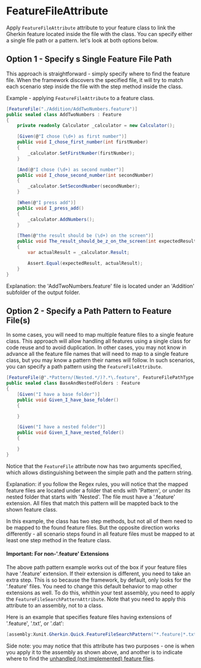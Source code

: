 # FeatureFileAttribute

Apply `FeatureFileAttribute` attribute to your feature class to link the Gherkin feature located inside the file with the class. You can specify either a single file path or a pattern. let's look at both options below.

## Option 1 - Specify s Single Feature File Path

This approach is straightforward - simply specify where to find the feature file. When the framework discovers the specified file, it will try to match each scenario step inside the file with the step method inside the class.

Example - applying `FeatureFileAttribute` to a feature class.

```C#
[FeatureFile("./Addition/AddTwoNumbers.feature")]
public sealed class AddTwoNumbers : Feature
{
    private readonly Calculator _calculator = new Calculator();

    [Given(@"I chose (\d+) as first number")]
    public void I_chose_first_number(int firstNumber)
    {
        _calculator.SetFirstNumber(firstNumber);
    }

    [And(@"I chose (\d+) as second number")]
    public void I_chose_second_number(int secondNumber)
    {
        _calculator.SetSecondNumber(secondNumber);
    }

    [When(@"I press add")]
    public void I_press_add()
    {
        _calculator.AddNumbers();
    }

    [Then(@"the result should be (\d+) on the screen")]
    public void The_result_should_be_z_on_the_screen(int expectedResult)
    {
        var actualResult = _calculator.Result;

        Assert.Equal(expectedResult, actualResult);
    }
}
```

Explanation: the 'AddTwoNumbers.feature' file is located under an 'Addition' subfolder of the output folder.

## Option 2 - Specify a Path Pattern to Feature File(s)

In some cases, you will need to map multiple feature files to a single feature class. This approach will allow handling all features using a single class for code reuse and to avoid duplication. In other cases, you may not know in advance all the feature file names that will need to map to a single feature class, but you may know a pattern their names will follow. In such scenarios, you can specify a path pattern using the `FeatureFileAttribute`.

```C#
[FeatureFile(@".*Pattern/(Nested.*/)?.*\.feature", FeatureFilePathType.Regex)]
public sealed class BaseAndNestedFolders : Feature
{
    [Given("I have a base folder")]
    public void Given_I_have_base_folder()
    {

    }

    [Given("I have a nested folder")]
    public void Given_I_have_nested_folder()
    {

    }
}
```

Notice that the `FeatureFile` attribute now has two arguments specified, which allows distinguishing between the simple path and the pattern string.

Explanation: if you follow the Regex rules, you will notice that the mapped feature files are located under a folder that ends with 'Pattern', or under its nested folder that starts with 'Nested'. The file must have a '.feature' extension. All files that match this pattern will be mappted back to the shown feature class.

In this example, the class has two step methods, but not all of them need to be mapped to the found feature files. But the opposite direction works differently - all scenario steps found in all feature files must be mapped to at least one step method in the feature class.

#### Important: For non-'.feature' Extensions

The above path pattern example works out of the box if your feature files have '.feature' extension. If their extension is different, you need to take an extra step. This is so because the framework, by default, only looks for the '.feature' files. You need to change this default behavior to map other extensions as well. To do this, whithin your test assembly, you need to apply the `FeatureFileSearchPatternAttribute`. Note that you need to apply this attribute to an assembly, not to a class.

Here is an example that specifies feature files having extensions of '.feature', '.txt', or '.dat':

```C#
[assembly:Xunit.Gherkin.Quick.FeatureFileSearchPattern("*.feature|*.txt|*.dat")]
```

Side note: you may notice that this attribute has two purposes - one is when you apply it to the assembly as shown above, and another is to indicate where to find the [unhandled (not implemented) feature files](/docs/handle-not-implemented-feature-files.md).
